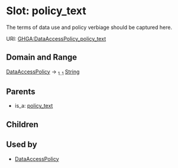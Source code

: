 
# Slot: policy_text


The terms of data use and policy verbiage should be captured here.

URI: [GHGA:DataAccessPolicy_policy_text](https://w3id.org/GHGA/DataAccessPolicy_policy_text)


## Domain and Range

[DataAccessPolicy](DataAccessPolicy.md) &#8594;  <sub>1..1</sub> [String](types/String.md)

## Parents

 *  is_a: [policy_text](policy_text.md)

## Children


## Used by

 * [DataAccessPolicy](DataAccessPolicy.md)
